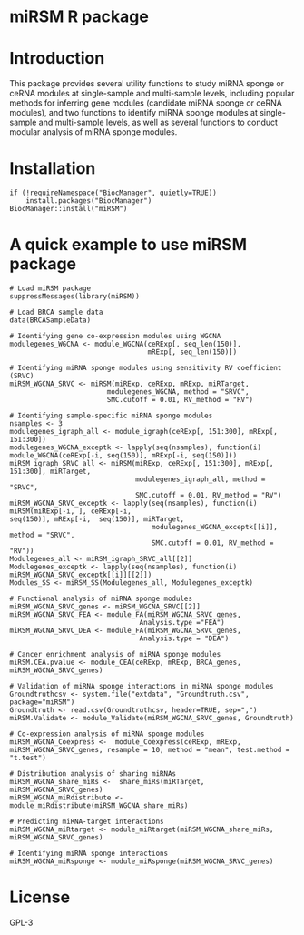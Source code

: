 # miRSM R package

# Introduction
This package provides several utility functions to study miRNA sponge or ceRNA modules at single-sample and multi-sample levels, including popular methods for inferring gene modules (candidate miRNA sponge or ceRNA modules), and two functions to identify miRNA sponge modules at single-sample and multi-sample levels, as well as several functions to conduct modular analysis of miRNA sponge modules.

# Installation
```{r echo=FALSE, results='hide', message=FALSE}
if (!requireNamespace("BiocManager", quietly=TRUE))
    install.packages("BiocManager")
BiocManager::install("miRSM")
```

# A quick example to use miRSM package
```{r echo=FALSE, results='hide', message=FALSE}
# Load miRSM package 
suppressMessages(library(miRSM))

# Load BRCA sample data
data(BRCASampleData)

# Identifying gene co-expression modules using WGCNA
modulegenes_WGCNA <- module_WGCNA(ceRExp[, seq_len(150)], 
                                  mRExp[, seq_len(150)])

# Identifying miRNA sponge modules using sensitivity RV coefficient (SRVC)
miRSM_WGCNA_SRVC <- miRSM(miRExp, ceRExp, mRExp, miRTarget, 
                        modulegenes_WGCNA, method = "SRVC",
                        SMC.cutoff = 0.01, RV_method = "RV")
                        
# Identifying sample-specific miRNA sponge modules
nsamples <- 3
modulegenes_igraph_all <- module_igraph(ceRExp[, 151:300], mRExp[, 151:300])
modulegenes_WGCNA_exceptk <- lapply(seq(nsamples), function(i) module_WGCNA(ceRExp[-i, seq(150)], mRExp[-i, seq(150)]))
miRSM_igraph_SRVC_all <- miRSM(miRExp, ceRExp[, 151:300], mRExp[, 151:300], miRTarget,
                               modulegenes_igraph_all, method = "SRVC",
                               SMC.cutoff = 0.01, RV_method = "RV")
miRSM_WGCNA_SRVC_exceptk <- lapply(seq(nsamples), function(i) miRSM(miRExp[-i, ], ceRExp[-i,                                    seq(150)], mRExp[-i,  seq(150)], miRTarget,
                                   modulegenes_WGCNA_exceptk[[i]], method = "SRVC",
                                   SMC.cutoff = 0.01, RV_method = "RV"))
Modulegenes_all <- miRSM_igraph_SRVC_all[[2]]
Modulegenes_exceptk <- lapply(seq(nsamples), function(i) miRSM_WGCNA_SRVC_exceptk[[i]][[2]])
Modules_SS <- miRSM_SS(Modulegenes_all, Modulegenes_exceptk)
                        
# Functional analysis of miRNA sponge modules
miRSM_WGCNA_SRVC_genes <- miRSM_WGCNA_SRVC[[2]]
miRSM_WGCNA_SRVC_FEA <- module_FA(miRSM_WGCNA_SRVC_genes,
                                Analysis.type ="FEA")
miRSM_WGCNA_SRVC_DEA <- module_FA(miRSM_WGCNA_SRVC_genes, 
                                Analysis.type = "DEA")
                                
# Cancer enrichment analysis of miRNA sponge modules
miRSM.CEA.pvalue <- module_CEA(ceRExp, mRExp, BRCA_genes, miRSM_WGCNA_SRVC_genes)

# Validation of miRNA sponge interactions in miRNA sponge modules
Groundtruthcsv <- system.file("extdata", "Groundtruth.csv", package="miRSM")
Groundtruth <- read.csv(Groundtruthcsv, header=TRUE, sep=",")
miRSM.Validate <- module_Validate(miRSM_WGCNA_SRVC_genes, Groundtruth)

# Co-expression analysis of miRNA sponge modules
miRSM_WGCNA_Coexpress <-  module_Coexpress(ceRExp, mRExp, miRSM_WGCNA_SRVC_genes, resample = 10, method = "mean", test.method = "t.test")

# Distribution analysis of sharing miRNAs
miRSM_WGCNA_share_miRs <-  share_miRs(miRTarget, miRSM_WGCNA_SRVC_genes)
miRSM_WGCNA_miRdistribute <- module_miRdistribute(miRSM_WGCNA_share_miRs)

# Predicting miRNA-target interactions
miRSM_WGCNA_miRtarget <- module_miRtarget(miRSM_WGCNA_share_miRs, miRSM_WGCNA_SRVC_genes)

# Identifying miRNA sponge interactions
miRSM_WGCNA_miRsponge <- module_miRsponge(miRSM_WGCNA_SRVC_genes)

```

# License
GPL-3
